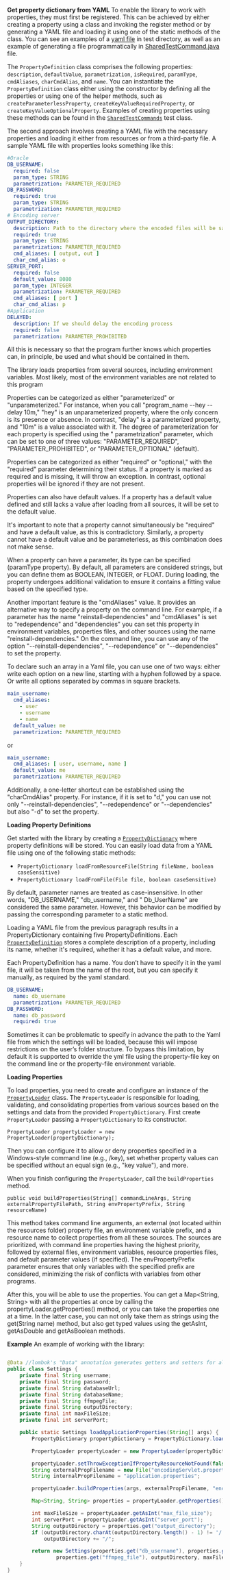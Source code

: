 **Get property dictionary from YAML**
To enable the library to work with properties, they must first be registered. This can be achieved by either creating a
property using a class
and invoking the register method or by generating a YAML file and loading it using one of the static methods of the
class. You can see an examples of a [yaml file](/src/test/resources/example.yaml) in test directory, as well as an
example
of generating a file programmatically
in [SharedTestCommand.java](/src/test/java/ru/xerby/propload/SharedTestCommands.java) file.

The `PropertyDefinition` class comprises the following
properties: `description`, `defaultValue`, `parametrization`,
`isRequired`, `paramType`, `cmdAliases`, `charCmdAlias`, and `name`. You can instantiate the `PropertyDefinition` class
either using the constructor by
defining all the properties or using one of the helper methods, such
as `createParameterlessProperty`, `createKeyValueRequiredProperty`, or `createKeyValueOptionalProperty`.
Examples of creating properties using these methods can be found in
the [`SharedTestCommands`](../src/test/java/ru/xerby/propload/SharedTestCommands.java) test class.

The second approach involves creating a YAML file with the necessary properties and loading it either from resources or
from a third-party file.
A sample YAML file with properties looks something like this:

```Yaml
#Oracle
DB_USERNAME:
  required: false
  param_type: STRING
  parametrization: PARAMETER_REQUIRED
DB_PASSWORD:
  required: true
  param_type: STRING
  parametrization: PARAMETER_REQUIRED
# Encoding server
OUTPUT_DIRECTORY:
  description: Path to the directory where the encoded files will be saved
  required: true
  param_type: STRING
  parametrization: PARAMETER_REQUIRED
  cmd_aliases: [ output, out ]
  char_cmd_alias: o
SERVER_PORT:
  required: false
  default_value: 8080
  param_type: INTEGER
  parametrization: PARAMETER_REQUIRED
  cmd_aliases: [ port ]
  char_cmd_alias: p
#Application
DELAYED:
  description: If we should delay the encoding process
  required: false
  parametrization: PARAMETER_PROHIBITED
```

All this is necessary so that the program further knows which properties can, in principle, be used and what should be
contained in them.

The library loads properties from several sources, including environment variables. Most likely, most of the environment
variables are not related to this program

Properties can be categorized as either "parameterized" or "unparameterized." For instance, when you call "program_name
--hey --delay 10m,"
"hey" is an unparameterized property, where the only concern is its presence or absence. In contrast, "delay" is a
parameterized property,
and "10m" is a value associated with it. The degree of parameterization for each property is specified using the "
parametrization" parameter, which can be set to one of three values:
"PARAMETER_REQUIRED", "PARAMETER_PROHIBITED", or "PARAMETER_OPTIONAL" (default).

Properties can be categorized as either "required" or "optional," with the "required" parameter determining their
status.
If a property is marked as required and is missing, it will throw an exception. In contrast, optional properties will be
ignored if they are not present.

Properties can also have default values. If a property has a default value defined and still lacks a value after loading
from all sources,
it will be set to the default value.

It's important to note that a property cannot simultaneously be "required" and have a default value, as this is
contradictory.
Similarly, a property cannot have a default value and be parameterless, as this combination does not make sense.

When a property can have a parameter, its type can be specified (paramType property). By default, all parameters are
considered strings,
but you can define them as BOOLEAN, INTEGER, or FLOAT. During loading, the property undergoes additional validation to
ensure it contains
a fitting value based on the specified type.

Another important feature is the "cmdAliases" value. It provides an alternative way to specify a property on the command
line. For example,
if a parameter has the name "reinstall-dependencies" and "cmdAliases" is set to "redependence" and "dependencies" you
can set this
property in environment variables,
properties files, and other sources using the name "reinstall-dependencies." On the command line, you can use any of the
option
"--reinstall-dependencies", "--redependence" or "--dependencies" to set the property.

To declare such an array in a Yaml file, you can use one of two ways: either write each option on a new line, starting
with a hyphen followed by a space.
Or write all options separated by commas in square brackets.

```Yaml
main_username:
  cmd_aliases:
    - user
    - username
    - name
  default_value: me
  parametrization: PARAMETER_REQUIRED
```

or

```Yaml
main_username:
  cmd_aliases: [ user, username, name ]
  default_value: me
  parametrization: PARAMETER_REQUIRED
```

Additionally, a one-letter shortcut can be established using the "charCmdAlias" property. For instance, if it is set
to "d,"
you can use not only "--reinstall-dependencies", "--redependence" or "--dependencies" but also "-d" to set the property.

**Loading Property Definitions**

Get started with the library by creating
a [`PropertyDictionary`](../src/main/java/ru/xerby/propload/PropertyDictionary.java)
where property definitions will be stored. You can easily load data from a YAML file using one of the following static
methods:

- `PropertyDictionary loadFromResourceFile(String fileName, boolean caseSensitive)`
- `PropertyDictionary loadFromFile(File file, boolean caseSensitive)`

By default, parameter names are treated as case-insensitive. In other words, "DB_USERNAME," "db_username," and "
Db_UserName" are considered the same parameter.
However, this behavior can be modified by passing the corresponding parameter to a static method.

Loading a YAML file from the previous paragraph results in a PropertyDictionary containing five PropertyDefinitions.
Each [`PropertyDefinition`](../src/main/java/ru/xerby/propload/PropertyDefinition.java) stores a complete description of
a property,
including its name, whether it's required, whether it has a default value, and more.

Each PropertyDefinition has a name. You don’t have to specify it in the yaml file, it will be taken from the name of the
root,
but you can specify it manually, as required by the yaml standard.

```yaml
DB_USERNAME:
  name: db_username
  parametrization: PARAMETER_REQUIRED
DB_PASSWORD:
  name: db_password
  required: true
```

Sometimes it can be problematic to specify in advance the path to the Yaml file from which the settings will be loaded,
because this will impose restrictions on the user’s folder structure. To bypass this limitation, by default it is
supported to override the yml file
using the property-file key on the command line or the property-file environment variable.

**Loading Properties**

To load properties, you need to create and configure an instance of
the [`PropertyLoader`](../src/main/java/ru/xerby/propload/PropertyLoader.java) class.
The `PropertyLoader` is responsible for loading, validating, and consolidating properties from various sources
based on the settings and data from the provided `PropertyDictionary`. First create `PropertyLoader` passing
a `PropertyDictionary` to its constructor.

`PropertyLoader propertyLoader = new PropertyLoader(propertyDictionary);`

Then you can configure it to allow or deny properties specified in a Windows-style command line (e.g., /key),
set whether property values can be specified without an equal sign (e.g., "key value"), and more.

When you finish configuring the `PropertyLoader`, call the `buildProperties` method.

`public void buildProperties(String[] commandLineArgs, String externalPropertyFilePath, String envPropertyPrefix, String resourceName)`

This method takes command line arguments, an external (not located within the resources folder) property file,
an environment variable prefix, and a resource name to collect properties from all these sources. The sources are
prioritized,
with command line properties having the highest priority, followed by external files, environment variables, resource
properties files,
and default parameter values (if specified). The envPropertyPrefix parameter ensures that only variables with the
specified prefix are considered,
minimizing the risk of conflicts with variables from other programs.

After this, you will be able to use the properties. You can get a Map<String, String> with all the properties at once
by calling the propertyLoader.getProperties() method, or you can take the properties one at a time. In the latter case,
you can not only take them as strings using the get(String name) method, but also get typed values using the getAsInt,
getAsDouble and getAsBoolean methods.

**Example**
An example of working with the library:

```java

@Data //lombok's "Data" annotation generates getters and setters for all fields and all-args constructor
public class Settings {
    private final String username;
    private final String password;
    private final String databaseUrl;
    private final String databaseName;
    private final String ffmpegFile;
    private final String outputDirectory;
    private final int maxFileSize;
    private final int serverPort;

    public static Settings loadApplicationProperties(String[] args) {
        PropertyDictionary propertyDictionary = PropertyDictionary.loadFromResource("properties.yaml", false);

        PropertyLoader propertyLoader = new PropertyLoader(propertyDictionary);

        propertyLoader.setThrowExceptionIfPropertyResourceNotFound(false);
        String externalPropFilename = new File("encodingServlet.properties").getAbsolutePath();
        String internalPropFilename = "application.properties";

        propertyLoader.buildProperties(args, externalPropFilename, "encserv.", internalPropFilename);

        Map<String, String> properties = propertyLoader.getProperties();

        int maxFileSize = propertyLoader.getAsInt("max_file_size");
        int serverPort = propertyLoader.getAsInt("server_port");
        String outputDirectory = properties.get("output_directory");
        if (outputDirectory.charAt(outputDirectory.length() - 1) != '/')
            outputDirectory += "/";

        return new Settings(properties.get("db_username"), properties.get("db_password"), properties.get("db_url"), properties.get("db_name"),
                properties.get("ffmpeg_file"), outputDirectory, maxFileSize, serverPort);
    }
}
```